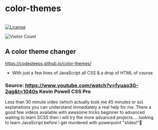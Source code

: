 # color-themes
\
[![License](https://img.shields.io/packagist/l/dingo/api.svg?style=flat-square)](LICENSE)

![Visitor Count](https://profile-counter.glitch.me/codesleeps/count.svg)

## A color theme changer 

https://codesleeps.github.io/color-themes/
  
  - With just a few lines of JavaScript all CSS & a drop of HTML of course
   
   
   
 ### Source: https://www.youtube.com/watch?v=fyuao3G-2qg&t=1040s Kevin Powell CSS Pro
 
 Less than 30 minute video (which actually took me 45 minutes or so) explanations you can understand immediately a real help for me.
 There a good few videos available with awesome tricks beginner to advanced waiting to learn SCSS then i will try the more advanced 
 projects.....looking to learn JavaScript before i get murdered with powerpoint "slides!"🤬
 
      
